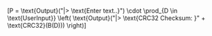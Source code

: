 [P = \text{Output}("|> \text{Enter text..}") \cdot \prod_{D \in \text{UserInput}} \left( \text{Output}("|> \text{CRC32 Checksum: }" + \text{CRC32}(B(D))) \right)]
